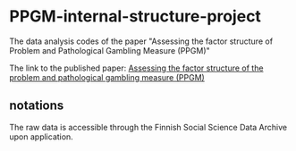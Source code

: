# PPGM-internal-structure-project
The data analysis codes of the paper "Assessing the factor structure of Problem and Pathological Gambling Measure (PPGM)"

The link to the published paper: [Assessing the factor structure of the problem and pathological gambling measure (PPGM)]([https://doi.org/10.31234/osf.io/hxupw](https://www.tandfonline.com/doi/full/10.1080/14459795.2025.2481846))

## notations
The raw data is accessible through the Finnish Social Science Data Archive upon application. 
